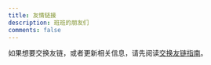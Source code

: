 ```yaml
---
title: 友情链接
description: 班班的朋友们
comments: false
---
```


如果想要交换友链，或者更新相关信息，请先阅读[交换友链指南](guide/)。

<div id="friends" class="link-grid mygrid"></div>